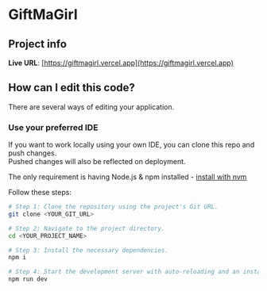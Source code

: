 # GiftMaGirl

## Project info

**Live URL**: [https://giftmagirl.vercel.app](https://giftmagirl.vercel.app)

## How can I edit this code?

There are several ways of editing your application.

### Use your preferred IDE

If you want to work locally using your own IDE, you can clone this repo and push changes.  
Pushed changes will also be reflected on deployment.

The only requirement is having Node.js & npm installed - [install with nvm](https://github.com/nvm-sh/nvm#installing-and-updating)

Follow these steps:

```sh
# Step 1: Clone the repository using the project's Git URL.
git clone <YOUR_GIT_URL>

# Step 2: Navigate to the project directory.
cd <YOUR_PROJECT_NAME>

# Step 3: Install the necessary dependencies.
npm i

# Step 4: Start the development server with auto-reloading and an instant preview.
npm run dev
